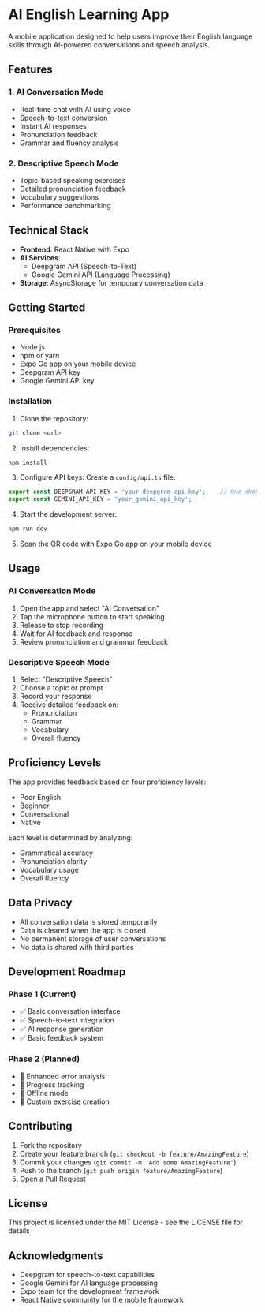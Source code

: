 # AI English Learning App

A mobile application designed to help users improve their English language skills through AI-powered conversations and speech analysis.

## Features

### 1. AI Conversation Mode
- Real-time chat with AI using voice
- Speech-to-text conversion
- Instant AI responses
- Pronunciation feedback
- Grammar and fluency analysis

### 2. Descriptive Speech Mode
- Topic-based speaking exercises
- Detailed pronunciation feedback
- Vocabulary suggestions
- Performance benchmarking

## Technical Stack

- **Frontend**: React Native with Expo
- **AI Services**: 
  - Deepgram API (Speech-to-Text)
  - Google Gemini API (Language Processing)
- **Storage**: AsyncStorage for temporary conversation data

## Getting Started

### Prerequisites
- Node.js
- npm or yarn
- Expo Go app on your mobile device
- Deepgram API key
- Google Gemini API key

### Installation

1. Clone the repository:
```bash
git clone <url>
```

2. Install dependencies:
```bash
npm install
```



3. Configure API keys:
Create a `config/api.ts` file:
```typescript
export const DEEPGRAM_API_KEY = 'your_deepgram_api_key';    // One should always initialize the secrets in .env file and must not commit to staging for that use .gitignore file
export const GEMINI_API_KEY = 'your_gemini_api_key';
```

4. Start the development server:
```bash
npm run dev
```

5. Scan the QR code with Expo Go app on your mobile device

## Usage

### AI Conversation Mode
1. Open the app and select "AI Conversation"
2. Tap the microphone button to start speaking
3. Release to stop recording
4. Wait for AI feedback and response
5. Review pronunciation and grammar feedback

### Descriptive Speech Mode
1. Select "Descriptive Speech"
2. Choose a topic or prompt
3. Record your response
4. Receive detailed feedback on:
   - Pronunciation
   - Grammar
   - Vocabulary
   - Overall fluency

## Proficiency Levels

The app provides feedback based on four proficiency levels:
- Poor English
- Beginner
- Conversational
- Native

Each level is determined by analyzing:
- Grammatical accuracy
- Pronunciation clarity
- Vocabulary usage
- Overall fluency

## Data Privacy

- All conversation data is stored temporarily
- Data is cleared when the app is closed
- No permanent storage of user conversations
- No data is shared with third parties

## Development Roadmap

### Phase 1 (Current)
- ✅ Basic conversation interface
- ✅ Speech-to-text integration
- ✅ AI response generation
- ✅ Basic feedback system

### Phase 2 (Planned)
- 🔄 Enhanced error analysis
- 🔄 Progress tracking
- 🔄 Offline mode
- 🔄 Custom exercise creation

## Contributing

1. Fork the repository
2. Create your feature branch (`git checkout -b feature/AmazingFeature`)
3. Commit your changes (`git commit -m 'Add some AmazingFeature'`)
4. Push to the branch (`git push origin feature/AmazingFeature`)
5. Open a Pull Request

## License

This project is licensed under the MIT License - see the LICENSE file for details

## Acknowledgments

- Deepgram for speech-to-text capabilities
- Google Gemini for AI language processing
- Expo team for the development framework
- React Native community for the mobile framework 
